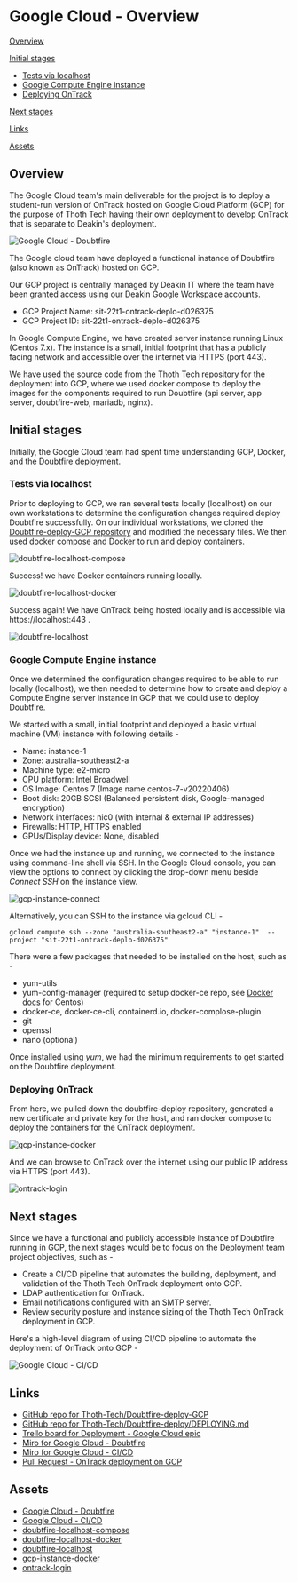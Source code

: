 # Google Cloud - Overview

[Overview](#overview)

[Initial stages](#initial-stages)

- [Tests via localhost](#tests-via-localhost)
- [Google Compute Engine instance](#google-compute-engine-instance)
- [Deploying OnTrack](#deploying-ontrack)

[Next stages](#next-stages)

[Links](#links)

[Assets](#assets)

## Overview

The Google Cloud team's main deliverable for the project is to deploy a student-run version of
OnTrack hosted on Google Cloud Platform (GCP) for the purpose of Thoth Tech having their own
deployment to develop OnTrack that is separate to Deakin's deployment.

![Google Cloud - Doubtfire](https://github.com/thoth-tech/documentation/tree/main/docs/OnTrack/Deployment/Google%20Cloud/assets/GoogleCloud_Doubtfire.jpg "Google Cloud - Doubtfire")

The Google cloud team have deployed a functional instance of Doubtfire (also known as OnTrack)
hosted on GCP.

Our GCP project is centrally managed by Deakin IT where the team have been granted access using our
Deakin Google Workspace accounts.

- GCP Project Name: sit-22t1-ontrack-deplo-d026375
- GCP Project ID: sit-22t1-ontrack-deplo-d026375

In Google Compute Engine, we have created server instance running Linux (Centos 7.x). The instance
is a small, initial footprint that has a publicly facing network and accessible over the internet
via HTTPS (port 443).

We have used the source code from the Thoth Tech repository for the deployment into GCP, where we
used docker compose to deploy the images for the components required to run Doubtfire (api server,
app server, doubtfire-web, mariadb, nginx).

## Initial stages

Initially, the Google Cloud team had spent time understanding GCP, Docker, and the Doubtfire
deployment.

### Tests via localhost

Prior to deploying to GCP, we ran several tests locally (localhost) on our own workstations to
determine the configuration changes required deploy Doubtfire successfully. On our individual
workstations, we cloned the
[Doubtfire-deploy-GCP repository](https://github.com/thoth-tech/doubtfire-deploy-GCP) and modified
the necessary files. We then used docker compose and Docker to run and deploy containers.

![doubtfire-localhost-compose](https://github.com/thoth-tech/documentation/tree/main/docs/OnTrack/Deployment/Google%20Cloud/assets/doubtfire-localhost-compose.png "docker compose output")

Success! we have Docker containers running locally.

![doubtfire-localhost-docker](https://github.com/thoth-tech/documentation/tree/main/docs/OnTrack/Deployment/Google%20Cloud/assets/doubtfire-localhost-docker.png "Docker containers running")

Success again! We have OnTrack being hosted locally and is accessible via https://localhost:443 .

![doubtfire-localhost](https://github.com/thoth-tech/documentation/tree/main/docs/OnTrack/Deployment/Google%20Cloud/assets/doubtfire-localhost.png "Doubtfire running on localhost")

### Google Compute Engine instance

Once we determined the configuration changes required to be able to run locally (localhost), we then
needed to determine how to create and deploy a Compute Engine server instance in GCP that we could
use to deploy Doubtfire.

We started with a small, initial footprint and deployed a basic virtual machine (VM) instance with
following details -

- Name: instance-1
- Zone: australia-southeast2-a
- Machine type: e2-micro
- CPU platform: Intel Broadwell
- OS Image: Centos 7 (Image name centos-7-v20220406)
- Boot disk: 20GB SCSI (Balanced persistent disk, Google-managed encryption)
- Network interfaces: nic0 (with internal & external IP addresses)
- Firewalls: HTTP, HTTPS enabled
- GPUs/Display device: None, disabled

Once we had the instance up and running, we connected to the instance using command-line shell via
SSH. In the Google Cloud console, you can view the options to connect by clicking the drop-down menu
beside _Connect SSH_ on the instance view.

![gcp-instance-connect](https://github.com/thoth-tech/documentation/tree/main/docs/OnTrack/Deployment/Google%20Cloud/assets/gcp-instance-connect.png "Instance connection options")

Alternatively, you can SSH to the instance via gcloud CLI -

```
gcloud compute ssh --zone "australia-southeast2-a" "instance-1"  --project "sit-22t1-ontrack-deplo-d026375"
```

There were a few packages that needed to be installed on the host, such as -

- yum-utils
- yum-config-manager (required to setup docker-ce repo, see
  [Docker docs](https://docs.docker.com/engine/install/centos/) for Centos)
- docker-ce, docker-ce-cli, containerd.io, docker-complose-plugin
- git
- openssl
- nano (optional)

Once installed using _yum_, we had the minimum requirements to get started on the Doubtfire
deployment.

### Deploying OnTrack

From here, we pulled down the doubtfire-deploy repository, generated a new certificate and private
key for the host, and ran docker compose to deploy the containers for the OnTrack deployment.

![gcp-instance-docker](https://github.com/thoth-tech/documentation/tree/main/docs/OnTrack/Deployment/Google%20Cloud/assets/gcp-instance-docker.png "Instance running docker containers")

And we can browse to OnTrack over the internet using our public IP address via HTTPS (port 443).

![ontrack-login](https://github.com/thoth-tech/documentation/tree/main/docs/OnTrack/Deployment/Google%20Cloud/assets/ontrack-login.png "OnTrack Login")

## Next stages

Since we have a functional and publicly accessible instance of Doubtfire running in GCP, the next
stages would be to focus on the Deployment team project objectives, such as -

- Create a CI/CD pipeline that automates the building, deployment, and validation of the Thoth Tech
  OnTrack deployment onto GCP.
- LDAP authentication for OnTrack.
- Email notifications configured with an SMTP server.
- Review security posture and instance sizing of the Thoth Tech OnTrack deployment in GCP.

Here's a high-level diagram of using CI/CD pipeline to automate the deployment of OnTrack onto GCP -

![Google Cloud - CI/CD](https://github.com/thoth-tech/documentation/tree/main/docs/OnTrack/Deployment/Google%20Cloud/assets/GoogleCloud_CICD.jpg "Google Cloud - CICD")

## Links

- [GitHub repo for Thoth-Tech/Doubtfire-deploy-GCP](https://github.com/thoth-tech/doubtfire-deploy-GCP)
- [GitHub repo for Thoth-Tech/Doubtfire-deploy/DEPLOYING.md](https://github.com/thoth-tech/doubtfire-deploy/blob/main/DEPLOYING.md)
- [Trello board for Deployment - Google Cloud epic](https://trello.com/b/dI1yx9A1/deployment)
- [Miro for Google Cloud - Doubtfire](https://miro.com/app/board/uXjVO0h8ZSE=/?share_link_id=62396987373)
- [Miro for Google Cloud - CI/CD](https://miro.com/app/board/uXjVO64xoQw=/?share_link_id=57734801709)
- [Pull Request - OnTrack deployment on GCP](https://github.com/thoth-tech/doubtfire-deploy-GCP/pull/5)

## Assets

- [Google Cloud - Doubtfire](https://github.com/thoth-tech/documentation/tree/main/docs/OnTrack/Deployment/Google%20Cloud/assets/GoogleCloud_Doubtfire.jpg)
- [Google Cloud - CI/CD](https://github.com/thoth-tech/documentation/tree/main/docs/OnTrack/Deployment/Google%20Cloud/assets/GoogleCloud_CICD.jpg)
- [doubtfire-localhost-compose](https://github.com/thoth-tech/documentation/tree/main/docs/OnTrack/Deployment/Google%20Cloud/assets/doubtfire-localhost-compose.png)
- [doubtfire-localhost-docker](https://github.com/thoth-tech/documentation/tree/main/docs/OnTrack/Deployment/Google%20Cloud/assets/doubtfire-localhost-docker.png)
- [doubtfire-localhost](https://github.com/thoth-tech/documentation/tree/main/docs/OnTrack/Deployment/Google%20Cloud/assets/doubtfire-localhost.png)
- [gcp-instance-docker](https://github.com/thoth-tech/documentation/tree/main/docs/OnTrack/Deployment/Google%20Cloud/assets/gcp-instance-docker.png "Instance running docker containers")
- [ontrack-login](https://github.com/thoth-tech/documentation/tree/main/docs/OnTrack/Deployment/Google%20Cloud/assets/ontrack-login.png "OnTrack Login")
